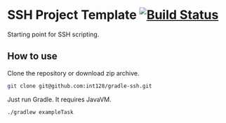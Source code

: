 SSH Project Template [![Build Status](https://travis-ci.org/int128/gradle-ssh.png?branch=master)](https://travis-ci.org/int128/gradle-ssh)
====================

Starting point for SSH scripting.


How to use
----------

Clone the repository or download zip archive.

```bash
git clone git@github.com:int128/gradle-ssh.git
```

Just run Gradle. It requires JavaVM.

```bash
./gradlew exampleTask
```
